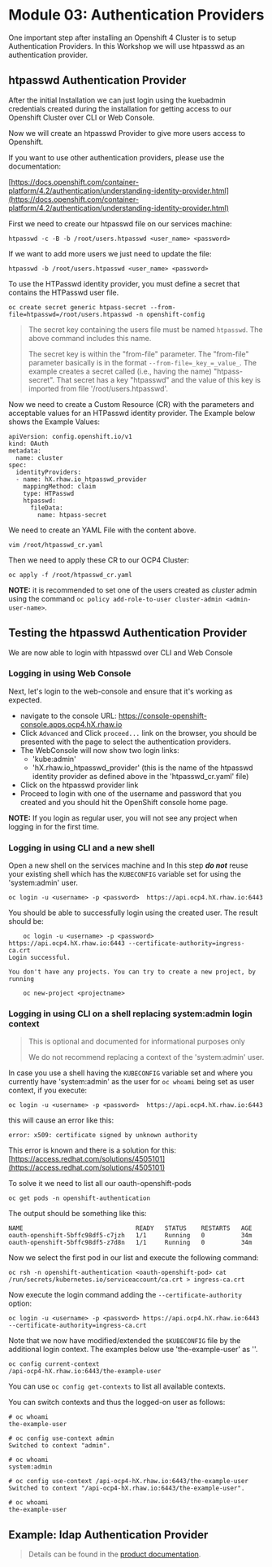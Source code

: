 # Module 03: Authentication Providers

One important step after installing an Openshift 4 Cluster is to setup Authentication Providers. In this Workshop we will use htpasswd as an authentication provider.

## htpasswd Authentication Provider

After the initial Installation we can just login using the kuebadmin credentials created during the installation for getting access to our Openshift Cluster over CLI or Web Console.

Now we will create an htpasswd Provider to give more users access to Openshift.

If you want to use other authentication providers, please use the documentation:

[https://docs.openshift.com/container-platform/4.2/authentication/understanding-identity-provider.html](https://docs.openshift.com/container-platform/4.2/authentication/understanding-identity-provider.html)

First we need to create our htpasswd file on our services machine:

```
htpasswd -c -B -b /root/users.htpasswd <user_name> <password>
```

If we want to add more users we just need to update the file:

```
htpasswd -b /root/users.htpasswd <user_name> <password>
```

To use the HTPasswd identity provider, you must define a secret that contains the HTPasswd user file.

```
oc create secret generic htpass-secret --from-file=htpasswd=/root/users.htpasswd -n openshift-config
```

> The secret key containing the users file must be named `htpasswd`. The above command includes this name.
> 
> The secret key is within the "from-file" parameter. The "from-file" parameter basically is in the format `--from-file=_key_=_value_`. The example creates a secret called (i.e., having the name) "htpass-secret". That secret has a key "htpasswd" and the value of this key is imported from file '/root/users.htpasswd'.

Now we need to create a Custom Resource (CR) with the parameters and acceptable values for an HTPasswd identity provider. The Example below shows the Example Values:

```
apiVersion: config.openshift.io/v1
kind: OAuth
metadata:
  name: cluster
spec:
  identityProviders:
  - name: hX.rhaw.io_htpasswd_provider
    mappingMethod: claim 
    type: HTPasswd
    htpasswd:
      fileData:
        name: htpass-secret
```

We need to create an YAML File with the content above. 

```
vim /root/htpasswd_cr.yaml
```

Then we need to apply these CR to our OCP4 Cluster:

```
oc apply -f /root/htpasswd_cr.yaml
```

**NOTE:** it is recommended to set one of the users created as _cluster_ admin using the command `oc policy add-role-to-user cluster-admin <admin-user-name>`.

## Testing the htpasswd Authentication Provider

We are now able to login with htpasswd over CLI and Web Console

### Logging in using Web Console

Next, let's login to the web-console and ensure that it's working as expected.

- navigate to the console URL:  https://console-openshift-console.apps.ocp4.hX.rhaw.io
- Click `Advanced` and Click `proceed...` link on the browser, you should be
  presented with the page to select the authentication providers.
- The WebConsole will now show two login links:
  - 'kube:admin'
  - 'hX.rhaw.io_htpasswd_provider' (this is the name of the htpasswd identity provider as defined above in the 'htpasswd_cr.yaml' file)
- Click on the htpasswd provider link
- Proceed to login with one of the username and password that you created and you should hit the OpenShift console home page.

**NOTE:** If you login as regular user, you will not see any project when logging in for the first time.

### Logging in using CLI and a new shell

Open a new shell on the services machine and
In this step ***do not*** reuse your existing shell which has the `KUBECONFIG` variable set for using the 'system:admin' user.

```
oc login -u <username> -p <password>  https://api.ocp4.hX.rhaw.io:6443
```

You should be able to successfully login using the created user.
The result should be:

```
    oc login -u <username> -p <password> https://api.ocp4.hX.rhaw.io:6443 --certificate-authority=ingress-ca.crt
Login successful.

You don't have any projects. You can try to create a new project, by running

    oc new-project <projectname>
```

### Logging in using CLI on a shell replacing system:admin login context

> This is optional and documented for informational purposes only
> 
> We do not recommend replacing a context of the 'system:admin' user.

In case you use a shell having the `KUBECONFIG` variable set and where you currently have 'system:admin' as the user for ```oc whoami``` being set as user context, if you execute:

```
oc login -u <username> -p <password>  https://api.ocp4.hX.rhaw.io:6443
```

this will cause an error like this:

```
error: x509: certificate signed by unknown authority
```

This error is known and there is a solution for this: [https://access.redhat.com/solutions/4505101](https://access.redhat.com/solutions/4505101)

To solve it we need to list all our oauth-openshift-pods

```
oc get pods -n openshift-authentication
```

The output should be something like this:

```
NAME                               READY   STATUS    RESTARTS   AGE
oauth-openshift-5bffc98df5-c7jzh   1/1     Running   0          34m
oauth-openshift-5bffc98df5-z7d8n   1/1     Running   0          34m
```

Now we select the first pod in our list and execute the following command:

```
oc rsh -n openshift-authentication <oauth-openshift-pod> cat /run/secrets/kubernetes.io/serviceaccount/ca.crt > ingress-ca.crt
```

Now execute the login command adding the `--certificate-authority` option:

```
oc login -u <username> -p <password> https://api.ocp4.hX.rhaw.io:6443 --certificate-authority=ingress-ca.crt
```

Note that we now have modified/extended the `$KUBECONFIG` file by the additional login context. The examples below use 'the-example-user' as '<username>'.

```
oc config current-context
/api-ocp4-hX.rhaw.io:6443/the-example-user
```

You can use `oc config get-contexts` to list all available contexts.

You can switch contexts and thus the logged-on user as follows:

```
# oc whoami
the-example-user

# oc config use-context admin
Switched to context "admin".

# oc whoami
system:admin

# oc config use-context /api-ocp4-hX.rhaw.io:6443/the-example-user
Switched to context "/api-ocp4-hX.rhaw.io:6443/the-example-user".

# oc whoami
the-example-user
```

## Example: ldap Authentication Provider

<TODO>

> Details can be found in the [product documentation](https://docs.openshift.com/container-platform/4.2/authentication/identity_providers/configuring-ldap-identity-provider.html).
